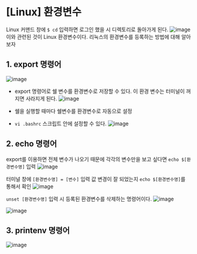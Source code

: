 # [Linux] 환경변수
Linux 커맨드 창에 `$ cd` 입력하면 로그인 했을 시 디렉토리로 돌아가게 된다.
![image](https://user-images.githubusercontent.com/65120581/131077352-908ca55f-c917-4e65-a79c-22dfe7928068.png) <br>
이와 관련된 것이 Linux 환경변수이다.
리눅스의 환경변수를 등록하는 방법에 대해 알아보자  


## 1. export 명령어
![image](https://user-images.githubusercontent.com/65120581/131076496-f7055fe6-1e6c-43f7-bf46-3fca887d1132.png)
- export 명령어로 쉘 변수를 환경변수로 저장할 수 있다.
이 환경 변수는 터미널이 꺼지면 사라지게 된다.
![image](https://user-images.githubusercontent.com/65120581/131080928-8789c015-1dcf-494c-b462-126468faf170.png)

- 쉘을 실행할 때마다 쉘변수를 환경변수로 자동으로 설정
- `vi .bashrc` 스크립트 안에 설정할 수 있다.
![image](https://user-images.githubusercontent.com/65120581/131081119-3c010650-d57e-4c02-b463-bb2a9b789599.png)

## 2. echo 명령어
export를 이용하면 전체 변수가 나오기 때문에 각각의 변수만을 보고 싶다면 `echo $[환경변수명]` 입력
![image](https://user-images.githubusercontent.com/65120581/131081502-59f4e12a-ff78-410e-bf43-35838c92b5d9.png)

터미널 창에 `[환경변수명] = [변수]` 입력
값 변경이 잘 되었는지 `echo $[환경변수명]`를 통해서 확인
![image](https://user-images.githubusercontent.com/65120581/131082758-ca5d39e3-e86a-4fd1-ae38-8ebdd1a471b6.png)

`unset [환경변수명]` 입력 시 등록된 환경변수를 삭제하는 명령어이다.
![image](https://user-images.githubusercontent.com/65120581/131082136-0845de58-23b0-41ee-946b-47fa3f7237df.png)

![image](https://user-images.githubusercontent.com/65120581/131082180-c1bb4c4e-c709-428f-afd6-2691277cdfbd.png)


## 3. printenv 명령어
![image](https://user-images.githubusercontent.com/65120581/131076595-2a689bac-ffaa-43d3-8c68-582956700265.png)


